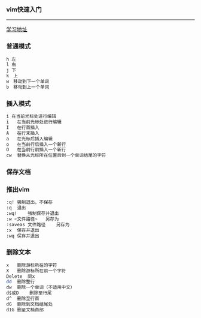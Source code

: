 ### vim快速入门

---

[学习地址](https://www.shiyanlou.com/courses/2/labs/16/documenth)

### 普通模式

```bash
h 左
l 右
j 下
k　上
w　移动到下一个单词
b　移动到上一个单词
```

### 插入模式

```bash
i 在当前光标处进行编辑
i	在当前光标处进行编辑
I	在行首插入
A	在行末插入
a	在光标后插入编辑
o	在当前行后插入一个新行
O	在当前行前插入一个新行
cw	替换从光标所在位置后到一个单词结尾的字符
```

### 保存文档

### 推出vim

```bash
:q!	强制退出，不保存
:q	退出
:wq!	强制保存并退出
:w <文件路径>	另存为
:saveas 文件路径	另存为
:x	保存并退出
:wq	保存并退出
```

### 删除文本

```bash
x	删除游标所在的字符
X	删除游标所在前一个字符
Delete	同x
dd	删除整行
dw	删除一个单词（不适用中文）
d$或D	删除至行尾
d^	删除至行首
dG	删除到文档结尾处
d1G	删至文档首部
```

